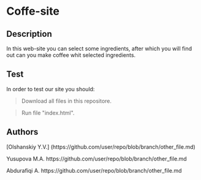 # Coffe-site

## Description
In this web-site you can select some ingredients, after which you will find out can you make coffee whit selected ingredients.

## Test
In order to test our site you should:
> <p>Download all files in this repositore.</p>

> <p>Run file "index.html".</p>

## Authors
<p>[Olshanskiy Y.V.] (https://github.com/user/repo/blob/branch/other_file.md)</p>
<p>Yusupova M.A. https://github.com/user/repo/blob/branch/other_file.md</p>
<p>Abdurafiqi A. https://github.com/user/repo/blob/branch/other_file.md</p>
